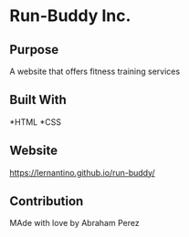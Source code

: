 # Run-Buddy Inc.

## Purpose
A website that offers fitness training services

## Built With
*HTML
*CSS

## Website 
https://lernantino.github.io/run-buddy/

## Contribution
MAde with love by  Abraham Perez
